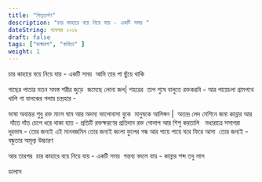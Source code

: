 ```yaml
---
title: "পিতৃতর্পণ"
description: "চার কাহারে বয়ে নিয়ে যায় - একটি সময় "
dateString: নভেন্বর ২০১৯ 
draft: false
tags: ["জন্মদাগ", "কবিতা" ]
weight: 1
---
```


চার কাহারে বয়ে নিয়ে যায় - একটি সময় 
আমি তার পা ছুঁয়ে থাকি 

গাছের পাতার মতন সমস্ত শরীর জুড়ে  জমেছে লোনা জল| শহরের  তাপ শুষে বালুতে রক্তকরবি - আর পায়েচলা গ্রামপথে খালি গা বালকের গলায় চন্দ্রহার - 

ভাষা অবান্তর শুধু রক্ত মাংস ঘাম আর অদম্য ভালোবাসা বুকে  মানুষকে আলিঙ্গন |  অতন্দ্র লেদ মেশিনে জমা কান্নার আর  দাঁতে দাঁত চেপে ধরে থাকা হাত - প্রতিটি রক্তক্ষরণের প্রতিদান রক্ত গোলাপ আর শিশু করতালি  
মধ্যরাত্রে সসাগরা দূরভাষ - তোর জন্যই এই মানবজমিন তোর জন্যই জংলা ফুলের গন্ধ আর পায়ে পায়ে ঘরে ফিরে আসা 
তোর জন্যই - বন্ধুতার অমূল্য উচ্চারণ 


আর তারপর 
চার কাহারে বয়ে নিয়ে যায় - একটি সময় 
গন্তব্য বদলে যায় - কান্নার শব্দ তবু লাল 

ডালাস 


